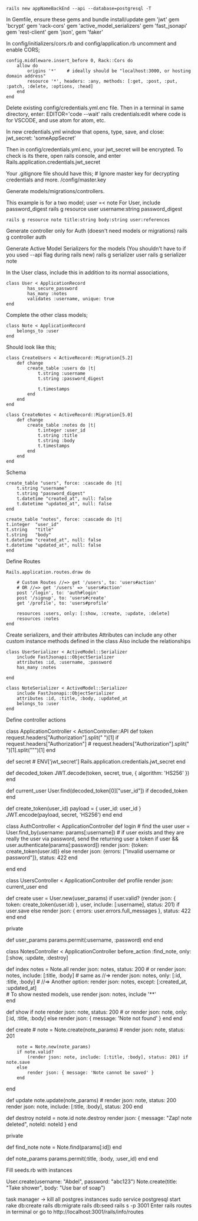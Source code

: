 
<!-- Environment Setup -->
	rails new appNameBackEnd --api --database=postgresql -T

In Gemfile, ensure these gems and bundle install/update
	gem 'jwt'
	gem 'bcrypt'
	gem 'rack-cors'
	gem 'active_model_serializers'
	gem 'fast_jsonapi'
	gem 'rest-client'
	gem 'json',
	gem 'faker'

In config/initializers/cors.rb and config/application.rb uncomment and enable CORS;

	config.middleware.insert_before 0, Rack::Cors do
		allow do
			origins '*'    # ideally should be "localhost:3000, or hosting domain address"
			resource '*', headers: :any, methods: [:get, :post, :put, :patch, :delete, :options, :head]
		end
	end


Delete existing config/credentials.yml.enc file. Then in a terminal in same directory, enter:
	EDITOR='code --wait' rails credentials:edit
where code is for VSCODE, and use atom for atom, etc.

In new credentials.yml window that opens, type, save, and close:
	jwt_secret: 'someAppSecret'

Then in config/credentials.yml.enc, your jwt_secret will be encrypted. 
To check is its there, open rails console, and enter
	Rails.application.credentials.jwt_secret

Your .gitignore file should have this;
	# Ignore master key for decrypting credentials and more.
	/config/master.key


<!-- File Generation -->
Generate models/migrations/controllers.

This example is for a two model; user =< note
For User, include password_digest
	rails g resource user username:string password_digest
	
	rails g resource note title:string body:string user:references

Generate controller only for Auth (doesn't need models or migrations)
	rails g controller auth

Generate Active Model Serializers for the models
(You shouldn't have to if you used --api flag during rails new)
	rails g serializer user
	rails g serializer note

<!-- Models -->
In the User class, include this in addition to its normal associations,

	class User < ApplicationRecord
			has_secure_password
			has_many :notes
			validates :username, unique: true
	end

Complete the other class models;

	class Note < ApplicationRecord
		belongs_to :user
	end

<!-- Migrations -->

Should look like this;

	class CreateUsers < ActiveRecord::Migration[5.2]
		def change
			create_table :users do |t|
				t.string :username
				t.string :password_digest

				t.timestamps
			end
		end
	end

	class CreateNotes < ActiveRecord::Migration[5.0]
		def change
			create_table :notes do |t|
				t.integer :user_id
				t.string :title
				t.string :body
				t.timestamps
			end
		end
	end

Schema

	create_table "users", force: :cascade do |t|
		t.string "username"
		t.string "password_digest"
		t.datetime "created_at", null: false
		t.datetime "updated_at", null: false
	end

	create_table "notes", force: :cascade do |t|
    t.integer  "user_id"
    t.string   "title"
    t.string   "body"
    t.datetime "created_at", null: false
    t.datetime "updated_at", null: false
	end	

<!-- Routing -->
Define Routes 

	Rails.application.routes.draw do

		# Custom Routes //=> get '/users', to: 'users#action'
		# OR //=> get '/users' => 'users#action'
		post '/login', to: 'auth#login'	
		post '/signup', to: 'users#create'
		get '/profile', to: 'users#profile'
		
		resources :users, only: [:show, :create, :update, :delete]
		resources :notes
	end

<!-- Serializers -->
Create serializers, and their attributes 
Attributes can include any other custom instance methods defined in the class
Also include the relationships

	class UserSerializer < ActiveModel::Serializer 
		include FastJsonapi::ObjectSerializer
		attributes :id, :username, :password
		has_many :notes

	end

	class NoteSerializer < ActiveModel::Serializer 
		include FastJsonapi::ObjectSerializer
		attributes :id, :title, :body, :updated_at
		belongs_to :user
	end


<!-- Controllers -->
Define controller actions

class ApplicationController < ActionController::API
  def token
    request.headers["Authorization"].split(" ")[1] if request.headers["Authorization"]
		# request.headers["Authorization"].split(" ")[1].split("\"")[1]
  end

  def secret
    # ENV['jwt_secret']
    Rails.application.credentials.jwt_secret
  end

  def decoded_token
    JWT.decode(token, secret, true, { algorithm: 'HS256' })
  end

  def current_user
    User.find(decoded_token[0]["user_id"]) if decoded_token
  end

  def create_token(user_id)
    payload = { user_id: user_id }
    JWT.encode(payload, secret, 'HS256')
  end
end

<!--  -->

class AuthController < ApplicationController
  def login
    # find the user
    user = User.find_by(username: params[:username])
    # if user exists and they are really the user via password, send the returning user a token
    if user && user.authenticate(params[:password])
      render json: {token: create_token(user.id)}
    else
      render json: {errors: ["Invalid username or password"]}, status: 422
    end

  end
end

<!--  -->

class UsersController < ApplicationController
  def profile
    render json: current_user
  end

  def create
    user = User.new(user_params)
    if user.valid?
      (render json: { token: create_token(user.id) }, user, include: [:username], status: 201) if user.save
    else
      render json: { errors: user.errors.full_messages }, status: 422
    end
  end

  private

  def user_params
    params.permit(:username, :password)
  end
end

<!--  -->

class NotesController < ApplicationController
  before_action :find_note, only: [:show, :update, :destroy]

  def index
    notes = Note.all
    render json: notes, status: 200
		# or render json: notes, include: [:title, :body]
		# same as //=> render json: notes, only: [:id, :title, :body]
		# //=> Another option: render json: notes, except: [:created_at, :updated_at]    
		# To show nested models, use render json: notes, include '**'  
  end

  def show
			if note
				render json: note, status: 200
				# or render json: note, only: [:id, :title, :body]
			else
				render json: { message: 'Note not found' }
			end
  end

  def create
    # note = Note.create(note_params)
    # render json: note, status: 201

		note = Note.new(note_params)
		if note.valid?
			(render json: note, include: [:title, :body], status: 201) if note.save
		else
			render json: { message: 'Note cannot be saved' }
		end
  end

  def update
    note.update(note_params)
    # render json: note, status: 200
		render json: note, include: [:title, :body], status: 200
  end

  def destroy
    noteId = note.id
    note.destroy
    render json: { message: "Zap! note deleted", noteId: noteId }
  end

  private

  def find_note
    note = Note.find(params[:id])
  end

  def note_params
    params.permit(:title, :body, :user_id)
  end
end


<!-- Seeding -->
Fill seeds.rb with instances

User.create(username: "Abdel", password: "abc123")
Note.create(title: "Take shower", body: "Use bar of soap")

<!-- 10.times do
  Note.create(user: User.create(username: Faker::Name.name), title: Faker::Lorem.sentence(rand(4) + 1, true), body: Faker::Lorem.paragraphs(3, true).join('\n'))
end -->
	
<!-- Serve App -->
task manager -> kill all postgres instances
	sudo service postgresql start
  rake db:create
	rails db:migrate
	rails db:seed
	rails s -p 3001
Enter rails routes in terminal or go to http://localhost:3001/rails/info/routes



